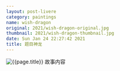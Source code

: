 ```yaml
---
layout: post-livere
category: paintings
name: wish-dragon
original: 2021/wish-dragon-original.jpg
thumbnail: 2021/wish-dragon-thumbnail.jpg
date: Sun Jan 24 22:27:42 2021
title: 题目神龙
---
```


![{{page.title}}](/gallery/{{page.category}}/{{page.original}})
故事内容
